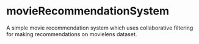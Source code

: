 # movieRecommendationSystem
A simple movie recommendation system which uses collaborative filtering for making recommendations on movielens dataset. 
